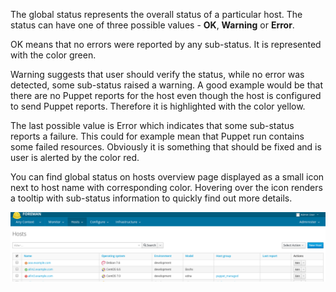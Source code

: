 The global status represents the overall status of a particular host. The
status can have one of three possible values - **OK**, **Warning** or
**Error**.

OK means that no errors were reported by any sub-status. It is represented
with the color green.

Warning suggests that user should verify the status, while
no error was detected, some sub-status raised a warning. A good example would
be that there are no Puppet reports for the host even though the host is
configured to send Puppet reports. Therefore it is highlighted with the color
yellow.

The last possible value is Error which indicates that some sub-status
reports a failure. This could for example mean that Puppet run contains
some failed resources. Obviously it is something that should be fixed and
is user is alerted by the color red.

You can find global status on hosts overview page displayed as a small icon
next to host name with corresponding color. Hovering over the icon renders
a tooltip with sub-status information to quickly find out more details.

![Global statuses](/static/images/screenshots/4.9.1_global_statuses.png)
